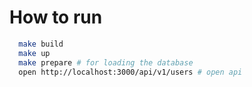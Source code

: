 # How to run

```bash
  make build
  make up
  make prepare # for loading the database
  open http://localhost:3000/api/v1/users # open api
```

